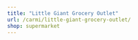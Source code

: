 ```yaml
---
title: "Little Giant Grocery Outlet"
url: /carmi/little-giant-grocery-outlet/
shop: supermarket
---
```

